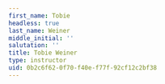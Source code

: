 ```yaml
---
first_name: Tobie
headless: true
last_name: Weiner
middle_initial: ''
salutation: ''
title: Tobie Weiner
type: instructor
uid: 0b2c6f62-0f70-f40e-f77f-92cf12c2bf38
---
```

